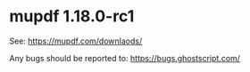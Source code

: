 # mupdf 1.18.0-rc1

See:
https://mupdf.com/downlaods/

Any bugs should be reported to:
https://bugs.ghostscript.com/
